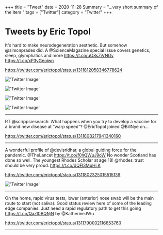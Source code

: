 +++
title = "Tweet"
date = 2020-11-28
Summary = "...very short summary of the item "
tags = ["Twitter"]
category = "Twitter"
+++

# Tweets by Eric Topol 

It's hard to make neurodegeneration aesthetic. But somehow @simonprades did. A @ScienceMagazine special issue covers genetics, sleep, glymphatics and more 
https://t.co/uO8sZiVNGv https://t.co/xP3yGeoiwn

https://twitter.com/erictopol/status/1311812058346778624


!['Twitter Image'](https://pbs.twimg.com/media/EjR98ijU8AAcXae.jpg) 

!['Twitter Image'](https://pbs.twimg.com/media/EjR99tAVoAEd3Qr.jpg) 

!['Twitter Image'](https://pbs.twimg.com/media/EjR9_fZVkAUIQho.jpg) 

!['Twitter Image'](https://pbs.twimg.com/media/EjR-CVgUYAcR1X7.jpg) 

---
RT @scrippsresearch: What happens when you try to develop a vaccine for a brand new disease at “warp speed”? @EricTopol joined @BillNye on…

https://twitter.com/erictopol/status/1311808217941340160


---
A wonderful profile of @devisridhar, a global guiding force  for the pandemic. @TheLancet https://t.co/f0hQWuJ9oW
No wonder Scotland has done so well.
The youngest Rhodes Scholar at age 18! @rhodes_trust should be very proud. https://t.co/dQFI3MuHLK

https://twitter.com/erictopol/status/1311802325015515136


!['Twitter Image'](https://pbs.twimg.com/media/EjR1CvnU8AAfgro.jpg) 

---
On the home, rapid virus tests, lower (anterior) nose swab will be the main route to start (not saliva). Good status review here of some of the leading edge companies. 
Just need a rapid regulatory path to get this going
https://t.co/QaZl0BQNjN by @KatherineJWu

https://twitter.com/erictopol/status/1311790002116853760


---
